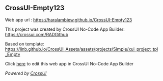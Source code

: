 ## CrossUI-Empty123
Web app url : https://haralambiew.github.io/CrossUI-Empty123

This project was created by CrossUI No-Code App Builder: https://crossui.com/RADGithub

Based on template: https://linb.github.io/CrossUI_Assets/assets/projects/Simple/xui_project_tpl_Empty

Click [here](https://crossui.com/RADGithub/#!from=github&owner=haralambiew&repo=CrossUI-Empty123) to edit this web app in CrossUI No-Code App Builder

<i>Powered by [CrossUI](https://crossui.com)</i>
